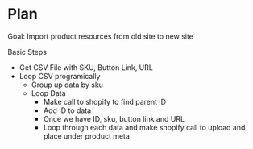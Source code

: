 # Plan

Goal: Import product resources from old site to new site

Basic Steps

- Get CSV File with SKU, Button Link, URL
- Loop CSV programically
  - Group up data by sku
  - Loop Data
    - Make call to shopify to find parent ID
    - Add ID to data
    - Once we have ID, sku, button link and URL
    - Loop through each data and make shopify call to upload and place under product meta
